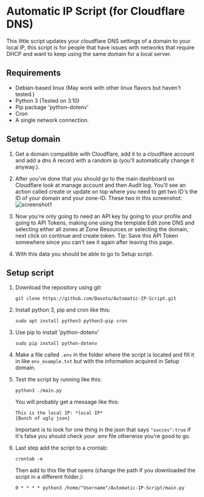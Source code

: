 # Automatic IP Script (for Cloudflare DNS)

This little script updates your cloudflare DNS settings of a domain to your local IP, this script is for people that 
have issues with networks that require DHCP and want to keep using the same domain for a local server.

## Requirements

- Debian-based linux (May work with other linux flavors but haven't tested.)
- Python 3 (Tested on 3.10)
- Pip package 'python-dotenv'
- Cron
- A single network connection.

## Setup domain

1. Get a domain compatible with Cloudflare, add it to a cloudflare account and add a dns A record with a random ip 
(you'll automatically change it anyway.).

2. After you've done that you should go to the main dashboard on Cloudflare look at manage account and then Audit log.
You'll see an action called create or update on top where you need to get two ID's the ID of your domain and your zone-ID. 
These two in this screenshot:
![screenshot1](https://github.com/Davoto/Automatic-IP-Script/assets/144310477/d3dce739-a6d8-4ae5-a511-cc7e22a20b83)


4. Now you're only going to need an API key by going to your profile and going to API Tokens, making one using the template 
Edit zone DNS and selecting either all zones at Zone Resources or selecting the domain, next click on continue and create token.
Tip: Save this API Token somewhere since you can't see it again after leaving this page.

5. With this data you should be able to go to Setup script.

## Setup script

1. Download the repository using git:
   
   `git clone https://github.com/Davoto/Automatic-IP-Script.git`

2. Install python 3, pip and cron like this:

    `sudo apt install python3 python3-pip cron`

3. Use pip to install 'python-dotenv'

    `sudo pip install python-dotenv`

4. Make a file called `.env` in the folder where the script is located and fill it in like `env_example.txt` but with 
the information acquired in Setup domain.

5. Test the script by running like this:
   
   `python3 ./main.py`
   
   You will probably get a message like this:
   
   ```
   This is the local IP: *local IP*
   {Bunch of ugly json}
   ```
   Important is to look for one thing in the json that says `"succes":true` if it's false you should check your .env 
file otherwise you're good to go.

6. Last step add the script to a crontab:

   `crontab -e`
   
   Then add to this file that opens (change the path if you downloaded the script in a different folder.):

   `0 * * * * python3 /home/"Username"/Automatic-IP-Script/main.py`
   
